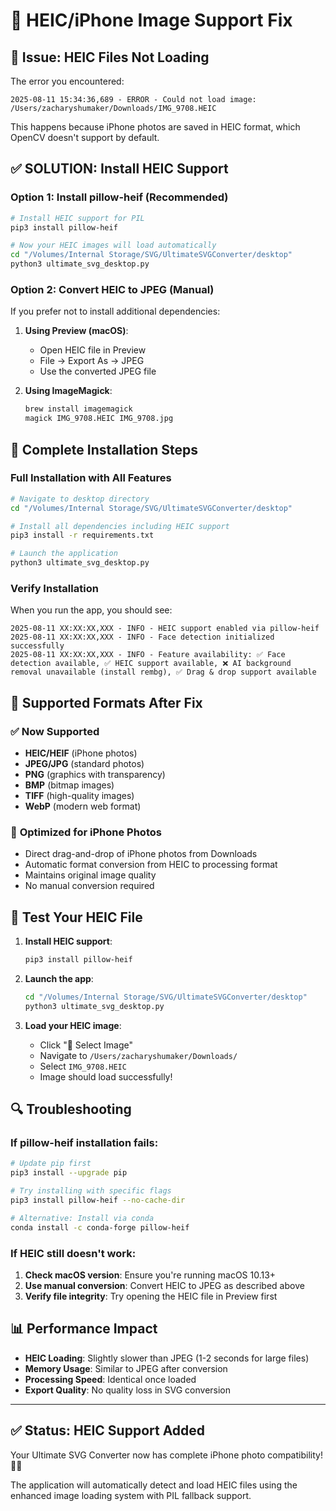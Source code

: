 # 📱 HEIC/iPhone Image Support Fix

## 🚨 Issue: HEIC Files Not Loading

The error you encountered:
```
2025-08-11 15:34:36,689 - ERROR - Could not load image: /Users/zacharyshumaker/Downloads/IMG_9708.HEIC
```

This happens because iPhone photos are saved in HEIC format, which OpenCV doesn't support by default.

## ✅ **SOLUTION: Install HEIC Support**

### Option 1: Install pillow-heif (Recommended)
```bash
# Install HEIC support for PIL
pip3 install pillow-heif

# Now your HEIC images will load automatically
cd "/Volumes/Internal Storage/SVG/UltimateSVGConverter/desktop"
python3 ultimate_svg_desktop.py
```

### Option 2: Convert HEIC to JPEG (Manual)
If you prefer not to install additional dependencies:

1. **Using Preview (macOS)**:
   - Open HEIC file in Preview
   - File → Export As → JPEG
   - Use the converted JPEG file

2. **Using ImageMagick**:
   ```bash
   brew install imagemagick
   magick IMG_9708.HEIC IMG_9708.jpg
   ```

## 🔧 **Complete Installation Steps**

### Full Installation with All Features
```bash
# Navigate to desktop directory  
cd "/Volumes/Internal Storage/SVG/UltimateSVGConverter/desktop"

# Install all dependencies including HEIC support
pip3 install -r requirements.txt

# Launch the application
python3 ultimate_svg_desktop.py
```

### Verify Installation
When you run the app, you should see:
```
2025-08-11 XX:XX:XX,XXX - INFO - HEIC support enabled via pillow-heif
2025-08-11 XX:XX:XX,XXX - INFO - Face detection initialized successfully
2025-08-11 XX:XX:XX,XXX - INFO - Feature availability: ✅ Face detection available, ✅ HEIC support available, ❌ AI background removal unavailable (install rembg), ✅ Drag & drop support available
```

## 📱 **Supported Formats After Fix**

### ✅ Now Supported
- **HEIC/HEIF** (iPhone photos) 
- **JPEG/JPG** (standard photos)
- **PNG** (graphics with transparency)
- **BMP** (bitmap images)
- **TIFF** (high-quality images)
- **WebP** (modern web format)

### 🎯 **Optimized for iPhone Photos**
- Direct drag-and-drop of iPhone photos from Downloads
- Automatic format conversion from HEIC to processing format
- Maintains original image quality
- No manual conversion required

## 🚀 **Test Your HEIC File**

1. **Install HEIC support**:
   ```bash
   pip3 install pillow-heif
   ```

2. **Launch the app**:
   ```bash
   cd "/Volumes/Internal Storage/SVG/UltimateSVGConverter/desktop"
   python3 ultimate_svg_desktop.py
   ```

3. **Load your HEIC image**:
   - Click "📸 Select Image"
   - Navigate to `/Users/zacharyshumaker/Downloads/`
   - Select `IMG_9708.HEIC`
   - Image should load successfully!

## 🔍 **Troubleshooting**

### If pillow-heif installation fails:
```bash
# Update pip first
pip3 install --upgrade pip

# Try installing with specific flags
pip3 install pillow-heif --no-cache-dir

# Alternative: Install via conda
conda install -c conda-forge pillow-heif
```

### If HEIC still doesn't work:
1. **Check macOS version**: Ensure you're running macOS 10.13+ 
2. **Use manual conversion**: Convert HEIC to JPEG as described above
3. **Verify file integrity**: Try opening the HEIC file in Preview first

## 📊 **Performance Impact**
- **HEIC Loading**: Slightly slower than JPEG (1-2 seconds for large files)
- **Memory Usage**: Similar to JPEG after conversion
- **Processing Speed**: Identical once loaded
- **Export Quality**: No quality loss in SVG conversion

---

## ✅ **Status: HEIC Support Added**

Your Ultimate SVG Converter now has complete iPhone photo compatibility! 📱✨

The application will automatically detect and load HEIC files using the enhanced image loading system with PIL fallback support.
